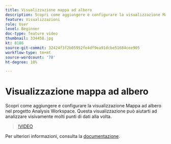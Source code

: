 ```yaml
---
title: Visualizzazione mappa ad albero
description: Scopri come aggiungere e configurare la visualizzazione Mappa ad albero nel progetto Analysis Workspace. Questa visualizzazione può aiutarti ad analizzare visivamente molti punti di dati alla volta.
feature: Visualizzazioni
role: User
level: Beginner
doc-type: feature video
thumbnail: 334458.jpg
kt: 8186
source-git-commit: 32424f3f2b05952fe4df9ea91dcbe51684cee905
workflow-type: tm+mt
source-wordcount: '78'
ht-degree: 10%

---
```



# Visualizzazione mappa ad albero

Scopri come aggiungere e configurare la visualizzazione Mappa ad albero nel progetto Analysis Workspace. Questa visualizzazione può aiutarti ad analizzare visivamente molti punti di dati alla volta.

>[!VIDEO](https://video.tv.adobe.com/v/334458/?quality=12&learn=on)

Per ulteriori informazioni, consulta la [documentazione](https://experienceleague.adobe.com/docs/analytics/analyze/analysis-workspace/visualizations/treemap.html?lang=en).
